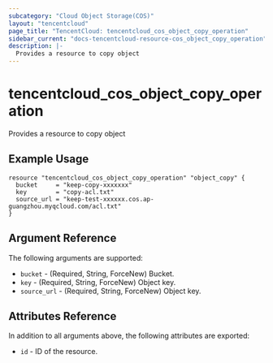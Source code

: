 ```yaml
---
subcategory: "Cloud Object Storage(COS)"
layout: "tencentcloud"
page_title: "TencentCloud: tencentcloud_cos_object_copy_operation"
sidebar_current: "docs-tencentcloud-resource-cos_object_copy_operation"
description: |-
  Provides a resource to copy object
---
```


# tencentcloud_cos_object_copy_operation

Provides a resource to copy object

## Example Usage

```hcl
resource "tencentcloud_cos_object_copy_operation" "object_copy" {
  bucket     = "keep-copy-xxxxxxx"
  key        = "copy-acl.txt"
  source_url = "keep-test-xxxxxx.cos.ap-guangzhou.myqcloud.com/acl.txt"
}
```

## Argument Reference

The following arguments are supported:

* `bucket` - (Required, String, ForceNew) Bucket.
* `key` - (Required, String, ForceNew) Object key.
* `source_url` - (Required, String, ForceNew) Object key.

## Attributes Reference

In addition to all arguments above, the following attributes are exported:

* `id` - ID of the resource.



